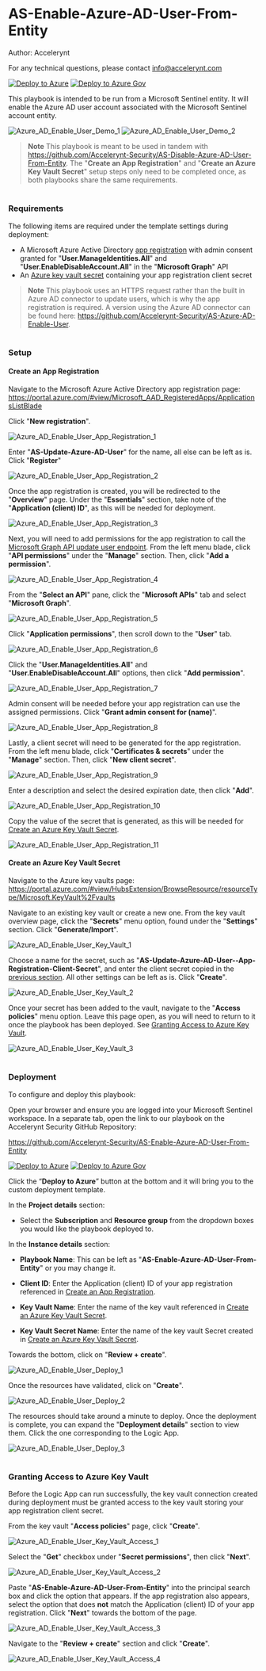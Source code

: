 # AS-Enable-Azure-AD-User-From-Entity
Author: Accelerynt

For any technical questions, please contact info@accelerynt.com  

[![Deploy to Azure](https://aka.ms/deploytoazurebutton)](https://portal.azure.com/#create/Microsoft.Template/uri/https%3A%2F%2Fraw.githubusercontent.com%2FAccelerynt-Security%2FAS-Enable-Azure-AD-User-From-Entity%2Fmaster%2Fazuredeploy.json)
[![Deploy to Azure Gov](https://aka.ms/deploytoazuregovbutton)](https://portal.azure.us/#create/Microsoft.Template/uri/https%3A%2F%2Fraw.githubusercontent.com%2FAccelerynt-Security%2FAS-Enable-Azure-AD-User-From-Entity%2Fmaster%2Fazuredeploy.json)    

This playbook is intended to be run from a Microsoft Sentinel entity. It will enable the Azure AD user account associated with the Microsoft Sentinel account entity.

![Azure_AD_Enable_User_Demo_1](Images/Azure_AD_Enable_User_Demo_1.png)
![Azure_AD_Enable_User_Demo_2](Images/Azure_AD_Enable_User_Demo_2.png)

> **Note**
> This playbook is meant to be used in tandem with https://github.com/Accelerynt-Security/AS-Disable-Azure-AD-User-From-Entity. The "**Create an App Registration**" and "**Create an Azure Key Vault Secret**" setup steps only need to be completed once, as both playbooks share the same requirements.


#
### Requirements
                                                                                                                                     
The following items are required under the template settings during deployment: 

* A Microsoft Azure Active Directory [app registration](https://github.com/Accelerynt-Security/AS-Enable-Azure-AD-User-From-Entity#create-an-app-registration) with admin consent granted for "**User.ManageIdentities.All**" and "**User.EnableDisableAccount.All**" in the "**Microsoft Graph**" API
* An [Azure key vault secret](https://github.com/Accelerynt-Security/AS-Enable-Azure-AD-User-From-Entity#create-an-azure-key-vault-secret) containing your app registration client secret

> **Note**
> This playbook uses an HTTPS request rather than the built in Azure AD connector to update users, which is why the app registration is required. A version using the Azure AD connector can be found here: https://github.com/Accelerynt-Security/AS-Azure-AD-Enable-User.


# 
### Setup

#### Create an App Registration

Navigate to the Microsoft Azure Active Directory app registration page: https://portal.azure.com/#view/Microsoft_AAD_RegisteredApps/ApplicationsListBlade

Click "**New registration**".

![Azure_AD_Enable_User_App_Registration_1](Images/Azure_AD_Enable_User_App_Registration_1.png)

Enter "**AS-Update-Azure-AD-User**" for the name, all else can be left as is. Click "**Register**"

![Azure_AD_Enable_User_App_Registration_2](Images/Azure_AD_Enable_User_App_Registration_2.png)

Once the app registration is created, you will be redirected to the "**Overview**" page. Under the "**Essentials**" section, take note of the "**Application (client) ID**", as this will be needed for deployment.

![Azure_AD_Enable_User_App_Registration_3](Images/Azure_AD_Enable_User_App_Registration_3.png)

Next, you will need to add permissions for the app registration to call the [Microsoft Graph API update user endpoint](https://learn.microsoft.com/en-us/graph/api/user-update?view=graph-rest-1.0&tabs=http#permissions). From the left menu blade, click "**API permissions**" under the "**Manage**" section. Then, click "**Add a permission**".

![Azure_AD_Enable_User_App_Registration_4](Images/Azure_AD_Enable_User_App_Registration_4.png)

From the "**Select an API**" pane, click the "**Microsoft APIs**" tab and select "**Microsoft Graph**".

![Azure_AD_Enable_User_App_Registration_5](Images/Azure_AD_Enable_User_App_Registration_5.png)

Click "**Application permissions**", then scroll down to the "**User**" tab.

![Azure_AD_Enable_User_App_Registration_6](Images/Azure_AD_Enable_User_App_Registration_6.png)

Click the "**User.ManageIdentities.All**" and "**User.EnableDisableAccount.All**" options, then click "**Add permission**".

![Azure_AD_Enable_User_App_Registration_7](Images/Azure_AD_Enable_User_App_Registration_7.png)

Admin consent will be needed before your app registration can use the assigned permissions. Click "**Grant admin consent for (name)**".

![Azure_AD_Enable_User_App_Registration_8](Images/Azure_AD_Enable_User_App_Registration_8.png)

Lastly, a client secret will need to be generated for the app registration. From the left menu blade, click "**Certificates & secrets**" under the "**Manage**" section. Then, click "**New client secret**".

![Azure_AD_Enable_User_App_Registration_9](Images/Azure_AD_Enable_User_App_Registration_9.png)

Enter a description and select the desired expiration date, then click "**Add**".

![Azure_AD_Enable_User_App_Registration_10](Images/Azure_AD_Enable_User_App_Registration_10.png)

Copy the value of the secret that is generated, as this will be needed for [Create an Azure Key Vault Secret](https://github.com/Accelerynt-Security/AS-Disable-Azure-AD-User-From-Entity#create-an-azure-key-vault-secret).

![Azure_AD_Enable_User_App_Registration_11](Images/Azure_AD_Enable_User_App_Registration_11.png)


#### Create an Azure Key Vault Secret

Navigate to the Azure key vaults page: https://portal.azure.com/#view/HubsExtension/BrowseResource/resourceType/Microsoft.KeyVault%2Fvaults

Navigate to an existing key vault or create a new one. From the key vault overview page, click the "**Secrets**" menu option, found under the "**Settings**" section. Click "**Generate/Import**".

![Azure_AD_Enable_User_Key_Vault_1](Images/Azure_AD_Enable_User_Key_Vault_1.png)

Choose a name for the secret, such as "**AS-Update-Azure-AD-User--App-Registration-Client-Secret**", and enter the client secret copied in the [previous section](https://github.com/Accelerynt-Security/AS-Enable-Azure-AD-User-From-Entity#create-an-app-registration). All other settings can be left as is. Click "**Create**". 

![Azure_AD_Enable_User_Key_Vault_2](Images/Azure_AD_Enable_User_Key_Vault_2.png)

Once your secret has been added to the vault, navigate to the "**Access policies**" menu option. Leave this page open, as you will need to return to it once the playbook has been deployed. See [Granting Access to Azure Key Vault](https://github.com/Accelerynt-Security/AS-Enable-Azure-AD-User-From-Entity#granting-access-to-azure-key-vault).

![Azure_AD_Enable_User_Key_Vault_3](Images/Azure_AD_Enable_User_Key_Vault_3.png)


#
### Deployment

To configure and deploy this playbook:

Open your browser and ensure you are logged into your Microsoft Sentinel workspace. In a separate tab, open the link to our playbook on the Accelerynt Security GitHub Repository:

https://github.com/Accelerynt-Security/AS-Enable-Azure-AD-User-From-Entity

[![Deploy to Azure](https://aka.ms/deploytoazurebutton)](https://portal.azure.com/#create/Microsoft.Template/uri/https%3A%2F%2Fraw.githubusercontent.com%2FAccelerynt-Security%2FAS-Enable-Azure-AD-User-From-Entity%2Fmaster%2Fazuredeploy.json)
[![Deploy to Azure Gov](https://aka.ms/deploytoazuregovbutton)](https://portal.azure.us/#create/Microsoft.Template/uri/https%3A%2F%2Fraw.githubusercontent.com%2FAccelerynt-Security%2FAS-Enable-Azure-AD-User-From-Entity%2Fmaster%2Fazuredeploy.json)

Click the “**Deploy to Azure**” button at the bottom and it will bring you to the custom deployment template.

In the **Project details** section:

* Select the **Subscription** and **Resource group** from the dropdown boxes you would like the playbook deployed to.  

In the **Instance details** section:  
                                                  
* **Playbook Name**: This can be left as "**AS-Enable-Azure-AD-User-From-Entity**" or you may change it.

* **Client ID**: Enter the Application (client) ID of your app registration referenced in [Create an App Registration](https://github.com/Accelerynt-Security/AS-Enable-Azure-AD-User-From-Entity#create-an-app-registration).

* **Key Vault Name**: Enter the name of the key vault referenced in [Create an Azure Key Vault Secret](https://github.com/Accelerynt-Security/AS-Enable-Azure-AD-User-From-Entity#create-an-azure-key-vault-secret).

* **Key Vault Secret Name**: Enter the name of the key vault Secret created in [Create an Azure Key Vault Secret](https://github.com/Accelerynt-Security/AS-Enable-Azure-AD-User-From-Entity#create-an-azure-key-vault-secret).


Towards the bottom, click on "**Review + create**". 

![Azure_AD_Enable_User_Deploy_1](Images/Azure_AD_Enable_User_Deploy_1.png)

Once the resources have validated, click on "**Create**".

![Azure_AD_Enable_User_Deploy_2](Images/Azure_AD_Enable_User_Deploy_2.png)

The resources should take around a minute to deploy. Once the deployment is complete, you can expand the "**Deployment details**" section to view them.
Click the one corresponding to the Logic App.

![Azure_AD_Enable_User_Deploy_3](Images/Azure_AD_Enable_User_Deploy_3.png)


#
### Granting Access to Azure Key Vault

Before the Logic App can run successfully, the key vault connection created during deployment must be granted access to the key vault storing your app registration client secret.

From the key vault "**Access policies**" page, click "**Create**".

![Azure_AD_Enable_User_Key_Vault_Access_1](Images/Azure_AD_Enable_User_Key_Vault_Access_1.png)

Select the "**Get**" checkbox under "**Secret permissions**", then click "**Next**".

![Azure_AD_Enable_User_Key_Vault_Access_2](Images/Azure_AD_Enable_User_Key_Vault_Access_2.png)

Paste "**AS-Enable-Azure-AD-User-From-Entity**" into the principal search box and click the option that appears. If the app registration also appears, select the option that does **not** match the Application (client) ID of your app registration. Click "**Next**" towards the bottom of the page.

![Azure_AD_Enable_User_Key_Vault_Access_3](Images/Azure_AD_Enable_User_Key_Vault_Access_3.png)

Navigate to the "**Review + create**" section and click "**Create**".

![Azure_AD_Enable_User_Key_Vault_Access_4](Images/Azure_AD_Enable_User_Key_Vault_Access_4.png)
